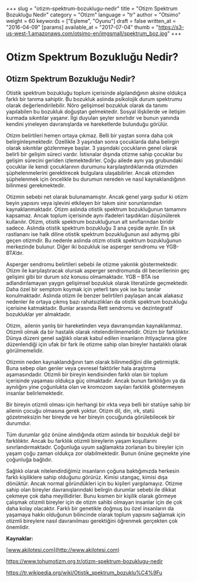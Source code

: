 +++
slug = "otizm-spektrum-bozuklugu-nedir"
title = "Otizm Spektrum Bozukluğu Nedir"
category = "Otizm"
language = "tr"
author = "Otsimo"
weight = 60
keywords = ["Eşleme", "Oyunu"]
draft = false
written_at = "2016-04-09"
[params]
available_at = "2017-07-04"
thumb = "https://s3-us-west-1.amazonaws.com/otsimo-en/imgsmall/spektrum_boz.jpg"
+++

# Otizm Spektrum Bozukluğu Nedir?

## Otizm Spektrum Bozukluğu Nedir?

Otistik spektrum bozukluğu toplum içerisinde algılandığının aksine oldukça farklı bir tanıma sahiptir. Bu bozukluk aslında psikolojik durum spektrumu olarak değerlendirilebilir. Nöro gelişimsel bozukluk olarak da tanımı yapılabilen bu bozukluk doğuştan gelmektedir. Sosyal ilişkilerde ve iletişim kurmada sıkıntılar yaşanır. İlgi duyulan şeyler sınırlıdır ve bunun yanında kendini yineleyen davranışlarda ve hareketlerde bulunduğu görülür.

Otizm belirtileri hemen ortaya çıkmaz. Belli bir yaştan sonra daha çok belirginleşmektedir. Özellikle 3 yaşından sonra çocuklarda daha belirgin olarak sıkıntılar gözlenmeye başlar. 3 yaşındaki çocukların genel olarak belirli bir gelişim süreci vardır. İstisnalar dışında otizme sahip çocuklar bu gelişim sürecini geriden izlemektedirler. Çoğu ailede aynı yaş grubundaki çocuklar ile kendi çocuklarının durumunu karşılaştırdıklarında otizmden şüphelenmelerini gerektirecek bulgulara ulaşabilirler. Ancak otizmden şüphelenmek için öncelikle bu durumun nereden ve nasıl kaynaklandığının bilinmesi gerekmektedir.


Otizmin sebebi net olarak bulunamamıştır. Ancak genel yargı şudur ki otizm beyin yapısını veya işlevini etkileyen bir takım sinir sorunlarından kaynaklanmaktadır. Otizm aslında otistik spektrum bozukluğunun tamamını kapsamaz. Ancak toplum içerisinde aynı ifadeleri taşıdıkları düşünülerek kullanılır. Otizm, otistik spektrum bozukluğunun alt sınıflarından biridir sadece. Aslında otistik spektrum bozukluğu 3 ana çeşide ayrılır. En sık rastlananı ise halk diline otistik spektrum bozukluğunun asıl adıymış gibi geçen otizmdir. Bu nedenle aslında otizm otistik spektrum bozukluğunun merkezinde bulunur. Diğer iki bozukluk ise asperger sendromu ve YGB- BTA’dır.

Asperger sendromu belirtileri sebebi ile otizme yakınlık göstermektedir. Otizm ile karşılaştıracak olursak asperger sendromunda dil becerilerinin geç gelişimi gibi bir durum söz konusu olmamaktadır. YGB – BTA ise adlandırılamayan yaygın gelişimsel bozukluk olarak literatürde geçmektedir. Daha özel bir semptom koymak için yeterli tanı yok ise bu tanılar konulmaktadır. Aslında otizm ile benzer belirtileri paylaşan ancak alakasız nedenler ile ortaya çıkmış bazı rahatsızlıkları da otistik spektrum bozukluğu içerisine katmaktadır. Bunlar arasında Rett sendromu ve dezintegratif bozukluklar yer almaktadır.

Otizm,  ailenin yanlış bir hareketinden veya davranışından kaynaklanmaz. Otizmli olmak da bir hastalık olarak nitelendirilmemelidir. Otizm bir farklılıktır. Dünya düzeni genel sağlıklı olarak kabul edilen insanların ihtiyaçlarına göre düzenlendiği için ufak bir fark ile otizme sahip olan bireyler hastalıklı olarak görülmemelidir.


Otizmin neden kaynaklandığının tam olarak bilinmediğini dile getirmiştik. Buna sebep olan genler veya çevresel faktörler hala araştırma aşamasındadır. Otizmli bir bireyin kendisinden farklı olan bir toplum içerisinde yaşaması oldukça güç olmaktadır. Ancak bunun farklılığını ya da aynılığını yine çoğunlukta olan ve kromozom sayıları farklılık göstermeyen insanlar belirlemektedir.

Bir bireyin otizmli olması için herhangi bir ırkta veya belli bir statüye sahip bir ailenin çocuğu olmasına gerek yoktur. Otizm dil, din, ırk, statü gözetmeksizin her bireyde ve her bireyin çocuğunda görülebilecek bir durumdur.

Tüm durumlar göz önüne alındığında otizm aslında bir bozukluk değil bir farklılıktır. Ancak bu farklılık otizmli bireylerin yaşam koşullarını sınırlandırmaktadır. Çoğunluğa uyum sağlamakta zorlanan bu bireyler için yaşam çoğu zaman oldukça zor olabilmektedir. Bunun önüne geçmekte yine çoğunluğa bağlıdır.

Sağlıklı olarak nitelendirdiğimiz insanların çoğuna baktığımızda herkesin farklı kişiliklere sahip olduğunu görürüz. Kimisi utangaç, kimisi dışa dönüktür. Ancak normal göründükleri için bu kişileri yargılamayız. Otizme sahip olan bireyler davranışlarındaki belirgin durumlar sebebi ile dikkat çekmeye çok daha meyillidirler. Bunu kısmen bir kişilik olarak görmeye çalışmak otizmli bireyler için de otizm sahibi olmayan insanlar için de çok daha kolay olacaktır. Farklı bir genetikle doğmuş bu özel insanların da yaşamaya hakkı olduğunun bilincinde olarak toplum yapısını sağlamak için otizmli bireylere nasıl davranılması gerektiğini öğrenmek gerçekten çok önemlidir.

**Kaynaklar:**

[www.akilotesi.com](http://www.akilotesi.com)

<https://www.tohumotizm.org.tr/otizm-spektrum-bozuklugu-nedir>

<https://tr.wikipedia.org/wiki/Otistik_spektrum_bozuklu%C4%9Fu>
